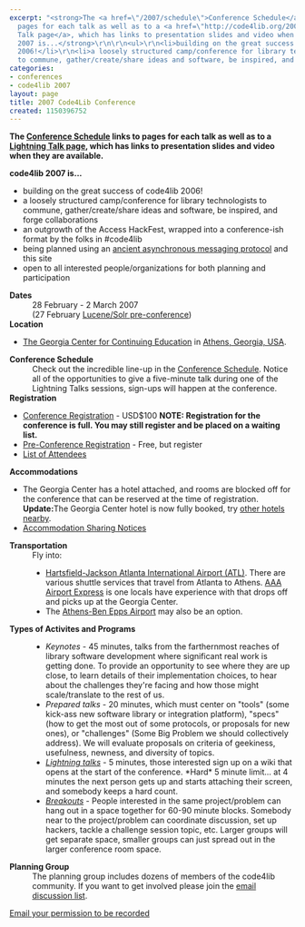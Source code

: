```yaml
---
excerpt: "<strong>The <a href=\"/2007/schedule\">Conference Schedule</a> links to
  pages for each talk as well as to a <a href=\"http://code4lib.org/2007/lightningtalks\">Lightning
  Talk page</a>, which has links to presentation slides and video when they are available.</strong>\r\n\r\n<strong>code4lib
  2007 is...</strong>\r\n\r\n<ul>\r\n<li>building on the great success of code4lib
  2006!</li>\r\n<li>a loosely structured camp/conference for library technologists
  to commune, gather/create/share ideas and software, be inspired, and forge collaborations</li>\r"
categories:
- conferences
- code4lib 2007
layout: page
title: 2007 Code4Lib Conference
created: 1150396752
---
```

<strong>The <a href="/2007/schedule">Conference Schedule</a> links to pages for each talk as well as to a <a href="http://code4lib.org/2007/lightningtalks">Lightning Talk page</a>, which has links to presentation slides and video when they are available.</strong>

<strong>code4lib 2007 is...</strong>

<ul>
<li>building on the great success of code4lib 2006!</li>
<li>a loosely structured camp/conference for library technologists to commune, gather/create/share ideas and software, be inspired, and forge collaborations</li>
<li>an outgrowth of the Access HackFest, wrapped into a conference-ish format by the folks in #code4lib</li>
<li>being planned using an <a href="http://groups.google.com/group/code4libcon">ancient asynchronous messaging protocol</a> and this site</li>
<li>open to all interested people/organizations for both planning and participation</li>
</ul>

<!-- break -->

<dl>
<dt><strong>Dates</strong></dt>

<dd>28 February - 2 March 2007</dd>
<dd>(27 February <a href="/node/139">Lucene/Solr pre-conference</a>)</dd>

<dt><strong>Location</strong></dt>
<ul>
<li><a href="http://www.georgiacenter.uga.edu/">The Georgia Center for Continuing Education</a> in <a href="http://maps.google.com/maps?f=q&hl=en&q=1197+South+Lumpkin+Street,+Athens,+Georgia+30602&ie=UTF8&om=1">Athens, Georgia, USA</a>.</li> 
</ul>
<dd></dd>


<dt><strong>Conference Schedule</strong></dt>
<dd>Check out the incredible line-up in the <a href="/2007/schedule">Conference Schedule</a>. Notice all of the opportunities to give a five-minute talk during one of the Lightning Talks sessions, sign-ups will happen at the conference.</dd>


<dt><strong>Registration</strong></dt>
<ul>
<li> <a href="http://www.georgiacenter.uga.edu/conferences/2007/Feb/28/code4.phtml">Conference Registration</a> - USD$100  <strong>NOTE: Registration for the conference is full. You may still register and be placed on a waiting list.</strong></li>
<li> <a href="/node/139">Pre-Conference Registration</a> - Free, but register</li>
<li> <a href="http://code4lib.org/wiki/ListofAttendees">List of Attendees</a></li>
</ul>

<dd></dd>

<dt><strong>Accommodations</strong></dt>
<ul>
<li>The Georgia Center has a hotel attached, and rooms are blocked off for the conference that can be reserved at the time of registration. <b>Update:</b>The Georgia Center hotel is now fully booked, try <a href="http://www.code4lib.org/files/overflow.pdf">other hotels nearby</a>. 
</li>
<li><a href="/node/147">Accommodation Sharing Notices</a>
</li>
</ul>
<dd></dd>

<dt><strong>Transportation</strong></dt>

<dd>
Fly into:

<ul>
<li><a href="http://www.atlanta-airport.com/">Hartsfield-Jackson Atlanta International Airport (ATL)</a>. There are various shuttle services that travel from Atlanta to Athens. <a href="http://www.aaaairportexpress.com/index.html">AAA Airport Express</a> is one locals have experience with that drops off and picks up at the Georgia Center. </li>
<li>The <a href="http://www.athensairport.net/">Athens-Ben Epps Airport</a> may also be an option.</li>


</ul>
</dd>

<dt><strong>Types of Activites and Programs</strong></dt>
<dd>
<ul>

<li><em>Keynotes</em> - 45 minutes, talks from the farthernmost reaches of library software development where significant real work is getting done. To provide an opportunity to see where they are up close, to learn details of their implementation choices, to hear about the challenges they're facing and how those might scale/translate to the rest of us.</li>

<li><em>Prepared talks</em> - 20 minutes, which must center on "tools" (some kick-ass new software library or integration platform), "specs" (how to get the most out of some protocols, or proposals for new ones), or "challenges" (Some Big Problem  we should collectively address). We will evaluate proposals on criteria of geekiness, usefulness, newness, and diversity of topics.</li>

<li><em><a href="http://code4lib.org/2007/lightningtalks">Lightning talks</a></em>  - 5 minutes, those interested sign up on a wiki that opens at the start of the conference.  *Hard* 5 minute limit... at 4 minutes the next person gets up and starts attaching their screen, and somebody keeps a hard count.</li>

<li><em><a href="http://code4lib.org/wiki/2007">Breakouts</a></em> - People interested in the same project/problem can hang out in a space together for 60-90 minute blocks. Somebody near to the project/problem can coordinate discussion, set up hackers, tackle a challenge session topic, etc. Larger groups will get separate space, smaller groups can just spread out in the larger conference room space.</li>

</ul>
</dd>

<dt><strong>Planning Group</strong></dt>

<dd>The planning group includes dozens of members of the code4lib community. If you want to get involved please join the <a href="http://groups.google.com/group/code4libcon">email discussion list</a>.
</dd>
</dl>


<p><a href="mailto:corrado@TCNJ.EDU?subject=2007 Permission to Record&body=I agree to allow my participation in the 2007 Code4Lib Conference to be electronically recorded. I understand that any resulting products may be made available on the web under the Creative Commons Attribution-NonCommercial-ShareAlike 2.5 License (http://creativecommons.org/licenses/by-nc-sa/2.5/). I agree to my name being associated with any recording of me, or supporting materials of such recordings, that may be made available on the web.">Email your permission to be recorded</a></p>

